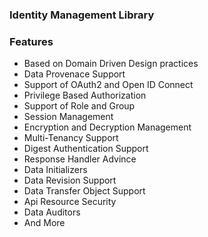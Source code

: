 ### Identity Management Library

### Features
- Based on Domain Driven Design practices
- Data Provenace Support
- Support of OAuth2 and Open ID Connect
- Privilege Based Authorization
- Support of Role and Group
- Session Management
- Encryption and Decryption Management
- Multi-Tenancy Support
- Digest Authentication Support
- Response Handler Advince
- Data Initializers
- Data Revision Support
- Data Transfer Object Support
- Api Resource Security
- Data Auditors
- And More